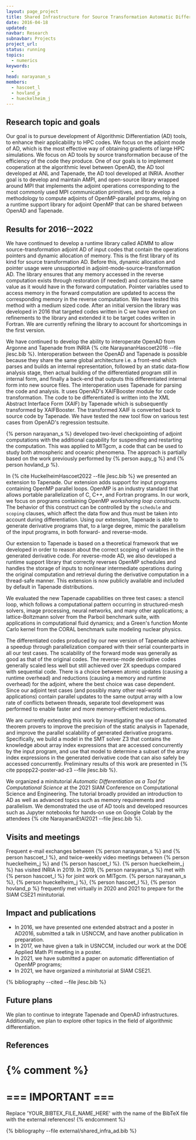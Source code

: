 ```yaml
---
layout: page_project
title: Shared Infrastructure for Source Transformation Automatic Differentiation
date: 2016-04-18
updated:
navbar: Research
subnavbar: Projects
project_url:
status: running
topics: 
  - numerics
keywords:
  - 
head: narayanan_s
members: 
  - hascoet_l
  - hovland_p
  - hueckelheim_j
---
```


## Research topic and goals
Our goal is to pursue development of Algorithmic Differentiation (AD) tools, to enhance their applicability to HPC codes. We focus on the adjoint mode of AD, which is the most effective way of obtaining gradients of large HPC simulations. We focus on AD tools by source transformation because of the efficiency of the code they produce. One of our goals is to implement cooperation at the algorithmic level between OpenAD, the AD tool developed at ANL and Tapenade, the AD tool developed at INRIA. Another goal is to develop and maintain AMPI, and open-source library wrapped around MPI that implements the adjoint operations corresponding to the most commonly used MPI communication primitives, and to develop a methodology to compute adjoints of OpenMP-parallel programs, relying on a runtime support library for adjoint OpenMP that can be shared between OpenAD and Tapenade.

## Results for 2016--2022

We have continued to develop a runtime library called ADMM to allow source-transformation adjoint AD of input codes that contain the operations pointers and dynamic allocation of memory. This is the first library of its kind for source transformation AD. Before this, dynamic allocation and pointer usage were unsupported in adjoint-mode-source-transformation AD.  The library ensures that any memory accessed in the reverse computation exists through restoration (if needed) and contains the same value as it would have in the forward computation. Pointer variables used to access memory in the forward computation are updated to access the corresponding memory in the reverse computation. We have tested this method with a medium sized code. After an initial version the library was developed in 2016 that targeted codes written in C we have worked on refinements to the library and extended it to be target codes written in Fortran. We are currently refining the library to account for shortcomings in the first version.  

We have continued to develop the ability to interoperate OpenAD from Argonne and Tapenade from INRIA {% cite NarayananHascoet2016 --file jlesc.bib %}. Interoperation between the OpenAD and Tapenade is possible because they share the same global architecture i.e. a front-end which parses and builds an internal representation, followed by an static data-flow analysis stage, then actual building of the differentiated program still in internal form, and finally a back-end that outputs this differentiated internal form into new source files. The interoperation uses Tapenade for parsing the code and analysis. It uses OpenAD's XAIFBooster module for code transformation. The code to be differentiated is written into the XML Abstract Interface Form (XAIF) by Tapenade which is subsequently transformed by XAIFBooster. The transformed XAIF is converted back to source code by Tapenade. We have tested the new tool flow on various test cases from OpenAD's regression testsuite.

{% person narayanan_s %} developed two-level checkpointing of adjoint computations with the additional capability for suspending and restarting the computation. This was applied to MITgcm, a code that can be used to study both atmospheric and oceanic phenomena. The approach is partially based on the work previously performed by {% person aupy_g %} and {% person hovland_p %}.

In {% cite HuckelheimHascoet2022 --file jlesc.bib %} we presented an extension to Tapenade. Our extension adds support for input programs containing OpenMP parallel loops. OpenMP is an industry standard that allows portable parallelization of C, C++, and Fortran programs. In our work, we focus on programs containing OpenMP *worksharing loop constructs*. The behavior of this construct can be controlled by the `schedule` and `scoping` clauses, which affect the data flow  and thus must be taken into account during differentiation. Using our extension, Tapenade is able to generate derivative programs that, to a large degree, mimic the parallelism of the input programs, in both forward- and reverse-mode.

Our extension to Tapenade is based on a theoretical framework that we developed in order to reason about the correct scoping of variables in the generated derivative code. For reverse-mode AD, we also developed a runtime support library that correctly reverses OpenMP schedules and handles the storage of inputs to nonlinear intermediate operations during the original computation and retrieval during the derivative computation in a thread-safe manner. This extension is now  publicly available and included by default in Tapenade distributions.

We evaluated the new Tapenade capabilities on three test cases: a stencil loop, which follows a computational pattern occurring in structured-mesh solvers, image processing, neural networks, and many other applications; a lattice-Boltzmann  solver from the Parboil benchmark suite, with applications in computational fluid dynamics; and a Green's function Monte Carlo  kernel from the CORAL benchmark suite modeling nuclear physics.

The differentiated codes produced by our new version of Tapenade achieve a speedup through parallelization compared with their serial counterparts in all our test cases. The scalability of the forward mode was generally as good as that of the original codes. The reverse-mode derivative codes generally scaled less well but still achieved over 2X speedups compared with sequential code. There is a choice between atomic updates (causing a runtime overhead) and reductions (causing a memory and runtime overhead) for the adjoint, where the best choice was case dependent. Since our adjoint test cases (and possibly many other real-world applications) contain parallel updates to the same output array with a low rate of conflicts between threads,  separate tool development was performed to enable faster and more memory-efficient reductions.

We are currently extending this work by investigating the use of automated theorem provers to improve the precision of the static analysis in Tapenade, and improve the parallel scalability of generated derivative programs. Specifically, we build a model in the SMT solver Z3 that contains the knowledge about array index expressions that are accessed concurrently by the input program, and use that model to determine a subset of the array index expressions in the generated derivative code that can also safely be accessed concurrently. Preliminary results of this work are presented in {% cite ppopp22-poster-ad-z3 --file jlesc.bib %}.

We organized a minitutorial *Automatic Differentiation as a Tool for Computational Science* at the 2021 SIAM Conference on Computational Science and Engineering. The tutorial broadly provided an introduction to AD as well as advanced topics such as memory requirements and parallelism. We demonstrated the use of AD tools and developed resources such as Jupyter notebooks for hands-on use on Google Colab by the attendees {% cite NarayananEtAl2021 --file jlesc.bib %}.

## Visits and meetings
Frequent e-mail exchanges between {% person narayanan_s %} and {% person hascoet_l %}, and twice-weekly video meetings between {% person hueckelheim_j %} and {% person hascoet_l %}. {% person hueckelheim_j %} has visited INRIA in 2019. In 2019, {% person narayanan_s %} met with {% person hascoet_l %} for joint work on MITgcm. {% person narayanan_s %}, {% person hueckelheim_j %}, {% person hascoet_l %}, {% person hovland_p %} frequently met virtually in 2020 and 2021 to prepare for the SIAM CSE21 minitutorial.

## Impact and publications

* In 2016, we have presented one extended abstract and a poster in AD2016, submitted a talk in USNCCM, and have another publication in preparation.
* In 2017, we have given a talk in USNCCM, included our work at the DOE Applied Math PI meeting in a poster.
* In 2021, we have submitted a paper on automatic differentiation of OpenMP programs; 
* In 2021, we have organized a minitutorial at SIAM CSE21.


<!--
{% comment %}
=============================
== CITING OWN PUBLICATIONS ==
=============================

You can list your own publications below in case you did not cite them in the text
(which you should do, though).
Use the Liquid citing syntax as explained in the wiki:
https://github.com/JLESC/jlesc.github.io/wiki/Markup-Language#cite-and-list-publications
Remember to use the `--file jlesc.bib` with the `cite` tag.

=====================================
== START HERE WITH YOUR ADDITIONAL REFERENCES ==
{% endcomment %}



{% comment %}
== NO MORE BELOW THIS ==
========================
{% endcomment %}
-->

{% bibliography --cited --file jlesc.bib %}


## Future plans
We plan to continue to integrate Tapenade and OpenAD infrastructures. Additionally, we plan to explore other
topics in the field of algorithmic differentiation.

## References

{% comment %}
=================
=== IMPORTANT ===
=================

Replace 'YOUR_BIBTEX_FILE_NAME_HERE' with the name of the BibTeX file with the external references!
{% endcomment %}

{% bibliography --file external/shared_infra_ad.bib %}
